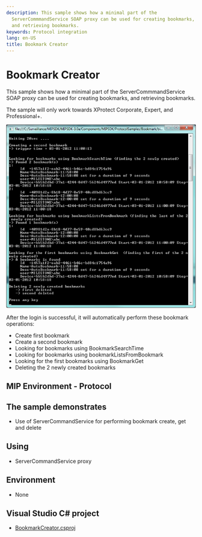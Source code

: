 ```yaml
---
description: This sample shows how a minimal part of the
  ServerCommmandService SOAP proxy can be used for creating bookmarks,
  and retrieving bookmarks.
keywords: Protocol integration
lang: en-US
title: Bookmark Creator
---
```


# Bookmark Creator

This sample shows how a minimal part of the ServerCommmandService SOAP
proxy can be used for creating bookmarks, and retrieving bookmarks.

The sample will only work towards XProtect Corporate, Expert, and
Professional+.

![](BookmarkCreator1.png)

After the login is successful, it will automatically perform these
bookmark operations:

- Create first bookmark
- Create a second bookmark
- Looking for bookmarks using BookmarkSearchTime
- Looking for bookmarks using bookmarkListsFromBookmark
- Looking for the first bookmarks using BookmarkGet
- Deleting the 2 newly created bookmarks

## MIP Environment - Protocol

## The sample demonstrates

- Use of ServerCommandService for performing bookmark create, get and delete

## Using

- ServerCommandService proxy

## Environment

- None

## Visual Studio C\# project

- [BookmarkCreator.csproj](javascript:clone('https://github.com/milestonesys/mipsdk-samples-protocol','src/ProtocolSamples.sln');)
